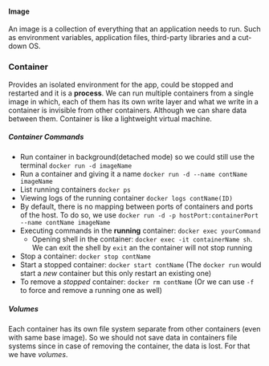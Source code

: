 #### Image
An image is a collection of everything that an application needs to run. Such as environment variables, application files, third-party libraries and a cut-down OS.

### Container 
Provides an isolated environment for the app, could be stopped and restarted and it is a **process**. We can run multiple containers from a single image in which, each of them has its own write layer and what we write in a container is invisible from other containers. Although we can share data between them. Container is like a lightweight virtual machine.

##### Container Commands
- Run container in background(detached mode) so we could still use the terminal `docker run -d imageName`
- Run a container and giving it a name `docker run -d --name contName imageName`
- List running containers `docker ps`
- Viewing logs of the running container `docker logs contName(ID)`
- By default, there is no mapping between ports of containers and ports of the host. To do so, we use `docker run -d -p hostPort:containerPort --name contName imageName`
- Executing commands in the **running** container: `docker exec yourCommand`
	- Opening shell in the container: `docker exec -it containerName sh`. We can exit the shell by `exit` an the container will not stop running
- Stop a container: `docker stop contName`
- Start a stopped container: `docker start contName` (The `docker run` would start a *new* container but this only restart an existing one)
- To remove a *stopped* container: `docker rm contName` (Or we can use `-f` to force and remove a running one as well)

##### Volumes
Each container has its own file system separate from other containers (even with same base image). So we should not save data in containers file systems since in case of removing the container, the data is lost. For that we have *volumes*.
